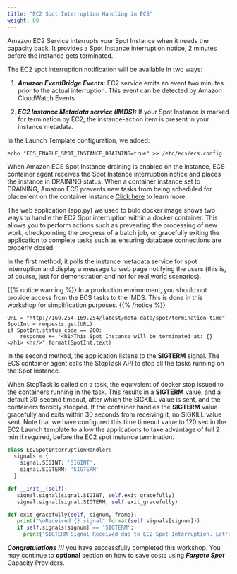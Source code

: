 ```yaml
---
title: "EC2 Spot Interruption Handling in ECS"
weight: 80
---
```


Amazon EC2 Service interrupts your Spot Instance when it needs the capacity back. It provides a Spot Instance interruption notice, 2 minutes before the instance gets terminated.

The EC2 spot interruption notification will be available in two ways:

1. ***Amazon EventBridge Events:*** EC2 service emits an event two minutes prior to the actual interruption. This event can be detected by Amazon CloudWatch Events.

1. ***EC2 Instance Metadata service (IMDS):*** If your Spot Instance is marked for termination by EC2, the instance-action item is present in your instance metadata.

In the Launch Template configuration, we added:
```plaintext
echo "ECS_ENABLE_SPOT_INSTANCE_DRAINING=true" >> /etc/ecs/ecs.config
```
When Amazon ECS Spot Instance draining is enabled on the instance, ECS container agent receives the Spot Instance interruption notice and places the instance in DRAINING status. When a container instance set to DRAINING, Amazon ECS prevents new tasks from being scheduled for placement on the container instance [Click here](https://docs.aws.amazon.com/AmazonECS/latest/developerguide/container-instance-spot.html) to learn more.

The web application (app.py) we used to buld docker image shows two ways to handle the EC2 Spot interruption within a docker container. This allows you to perform actions such as preventing the processing of new work, checkpointing the progress of a batch job, or gracefully exiting the application to complete tasks such as ensuring database connections are properly closed

In the first method, it polls the instance metadata service for spot interruption and display a message to web page notifying the users (this is, of course, just for demonstration and not for real world scenarios).

{{% notice warning %}}
In a production environment, you should not provide access from the ECS tasks to the IMDS. This is done in this workshop for simplification purposes.
{{% /notice %}}


```plaintext
URL = "http://169.254.169.254/latest/meta-data/spot/termination-time"
SpotInt = requests.get(URL)
if SpotInt.status_code == 200:
    response += "<h1>This Spot Instance will be terminated at: {} </h1> <hr/>".format(SpotInt.text)
```

In the second method, the application listens to the **SIGTERM** signal. The ECS container agent calls the StopTask API to stop all the tasks running on the Spot Instance.

When StopTask is called on a task, the equivalent of docker stop issued to the containers running in the task. This results in a **SIGTERM** value, and a default 30-second timeout, after which the SIGKILL value is sent, and the containers forcibly stopped.  If the container handles the **SIGTERM** value gracefully and exits within 30 seconds from receiving it, no SIGKILL value sent. Note that we have configured this time timeout value to 120 sec in the EC2 Launch template to allow the applications to take advantage of full 2 min if required, before the EC2 spot instance termination.

```python
class Ec2SpotInterruptionHandler:
  signals = {
    signal.SIGINT: 'SIGINT',
    signal.SIGTERM: 'SIGTERM'
  }

def __init__(self):
   signal.signal(signal.SIGINT, self.exit_gracefully)
   signal.signal(signal.SIGTERM, self.exit_gracefully)

def exit_gracefully(self, signum, frame):
   print("\nReceived {} signal".format(self.signals[signum]))
   if self.signals[signum] == 'SIGTERM':
     print("SIGTERM Signal Received due to EC2 Spot Interruption. Let's wrap up the work within 2 mins..")
```

***Congratulations !!!*** you have successfully completed this workshop. You may continue to **optional** section on how to save costs using ***Fargate Spot*** Capacity Providers.

